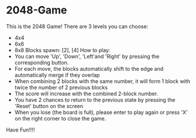 # 2048-Game
This is the 2048 Game!
There are 3 levels you can choose:
  + 4x4
  + 6x6
  + 8x8
Blocks spawn: [2], [4]
How to play:
  + You can move 'Up', 'Down', 'Left'and 'Right' by pressing the corresponding button.
  + For each move, the blocks automatically shift to the edge and automatically merge if they overlap
  + When combining 2 blocks with the same number, it will form 1 block with twice the number of 2 previous blocks
  + The score will increase with the combined 2-block number.
  + You have 2 chances to return to the previous state by pressing the 'Reset' button on the screen
  + When you lose (the board is full), please enter to play again or press 'X' on the right corner to close the game.

Have Fun!!!!

